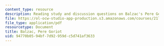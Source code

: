 ```yaml
---
content_type: resource
description: Reading study and discussion questions on Balzac's Pere Goriot.
file: https://ol-ocw-studio-app-production.s3.amazonaws.com/courses/21l-472-major-european-novels-fall-2008/94770b0594bf7d92959dc5d741af3633_balzac.pdf
file_type: application/pdf
resourcetype: Document
title: Balzac, Pere Goriot
uid: 94770b05-94bf-7d92-959d-c5d741af3633
---
```

